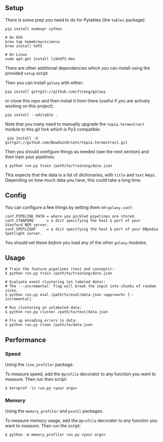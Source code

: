 ## Setup

There is some prep you need to do for Pytables (the `tables` package):

    pip install numexpr cython

    # On OSX
    brew tap homebrew/science
    brew install hdf5

    # On Linux
    sudo apt-get install libhdf5-dev

There are other additional dependencies which you can install using the provided `setup` script.

Then you can install `galaxy` with either:

    pip install git+git://github.com/ftzeng/galaxy

or clone this repo and then install it from there (useful if you are actively working on this project):

    pip install --editable .

Note that you many need to manually upgrade the `topia.termextract` module to this git fork which is Py3 compatible:

     pip install -U git+git://github.com/BowdoinOrient/topia.termextract.git

Then you should configure things as needed (see the next section) and then train your pipelines:

    $ python run.py train /path/to/training/data.json

This expects that the data is a list of dictionaries, with `title` and `text` keys.
Depending on how much data you have, this could take a long time.

## Config

You can configure a few things by setting them on `galaxy.conf`:

    conf.PIPELINE_PATH = where you pickled pipelines are stored.
    conf.STANFORD      = a dict specifying the host & port of your Stanford NER server.
    conf.SPOTLIGHT     = a dict specifying the host & port of your DBpedia Spotlight server.

You should set these _before_ you load any of the other `galaxy` modules.

## Usage

    # Train the feature pipelines (text and concepts):
    $ python run.py train /path/to/training/data.json

    # Evaluate event clustering (on labeled data):
    # The `--incremental` flag will break the input into chunks of random sizes.
    $ python run.py eval /path/to/eval/data.json <approach> [--incremental]

    # Run clustering on unlabeled data:
    $ python run.py cluster /path/to/test/data.json

    # Fix up encoding errors in data:
    $ python run.py clean /path/to/data.json

## Performance

### Speed
Using the `line_profiler` package.

To measure speed, add the `@profile` decorator to any function you want to measure.
Then run then script:

    $ kernprof -lv run.py <your args>

### Memory
Using the `memory_profiler` and `psutil` packages.

To measure memory usage, add the `@profile` decorator to any function you want to measure.
Then run the script:

    $ python -m memory_profiler run.py <your args>
